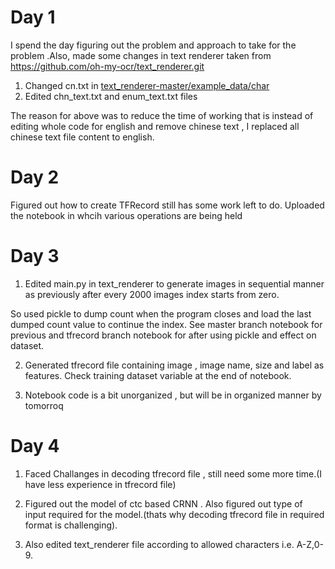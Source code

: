 # Day 1
I spend the day figuring out the problem and approach to take for the problem .Also, made some changes in text renderer taken from https://github.com/oh-my-ocr/text_renderer.git
1. Changed cn.txt in [text_renderer-master/example_data/char](text_renderer-master/example_data/char)
2. Edited chn_text.txt and enum_text.txt files 

The reason for above was to reduce the time of working that is instead of editing whole code for english and remove chinese text , I replaced all chinese text file content to english.

# Day 2
Figured out how to create TFRecord still has some work left to do. 
Uploaded the notebook in whcih various operations are being held 

# Day 3
1. Edited main.py in text_renderer to generate images in sequential manner as previously after every 2000 images index starts from zero.

  So used pickle to dump count when the program closes and load the last dumped count value to continue the index.
  See master branch notebook for previous and tfrecord branch notebook for after using pickle and effect on dataset.

2. Generated tfrecord file containing image , image name, size and label as features.
   Check training dataset variable at the end of notebook.

3. Notebook code is a bit unorganized , but will be in organized manner by tomorroq

# Day 4 
1. Faced Challanges in decoding tfrecord file , still need some more time.(I have less experience in tfrecord file)

2. Figured out the model of ctc based CRNN . Also figured out type of input required for the model.(thats why decoding tfrecord file in required format is challenging).

3. Also edited text_renderer file according to allowed characters i.e. A-Z,0-9.
